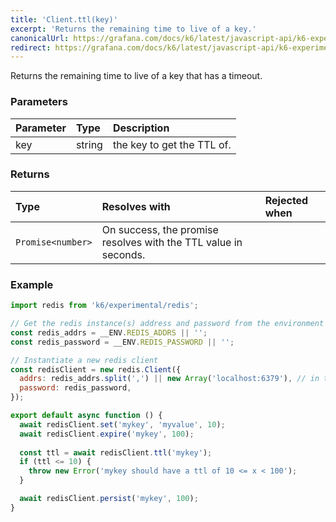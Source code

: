 ```yaml
---
title: 'Client.ttl(key)'
excerpt: 'Returns the remaining time to live of a key.'
canonicalUrl: https://grafana.com/docs/k6/latest/javascript-api/k6-experimental/redis/client/client-ttl/
redirect: https://grafana.com/docs/k6/latest/javascript-api/k6-experimental/redis/client/client-ttl/
---
```


Returns the remaining time to live of a key that has a timeout.

### Parameters

| Parameter | Type   | Description                |
| :-------- | :----- | :------------------------- |
| key       | string | the key to get the TTL of. |


### Returns

| Type              | Resolves with                                                              | Rejected when |
| :---------------- | :---------------------------------------------------------------------- | :------- |
| `Promise<number>` | On success, the promise resolves with the TTL value in seconds. |          |

### Example

<CodeGroup labels={[]}>

```javascript
import redis from 'k6/experimental/redis';

// Get the redis instance(s) address and password from the environment
const redis_addrs = __ENV.REDIS_ADDRS || '';
const redis_password = __ENV.REDIS_PASSWORD || '';

// Instantiate a new redis client
const redisClient = new redis.Client({
  addrs: redis_addrs.split(',') || new Array('localhost:6379'), // in the form of 'host:port', separated by commas
  password: redis_password,
});

export default async function () {
  await redisClient.set('mykey', 'myvalue', 10);
  await redisClient.expire('mykey', 100);
  
  const ttl = await redisClient.ttl('mykey');
  if (ttl <= 10) {
    throw new Error('mykey should have a ttl of 10 <= x < 100');
  }

  await redisClient.persist('mykey', 100);
}
```

</CodeGroup>